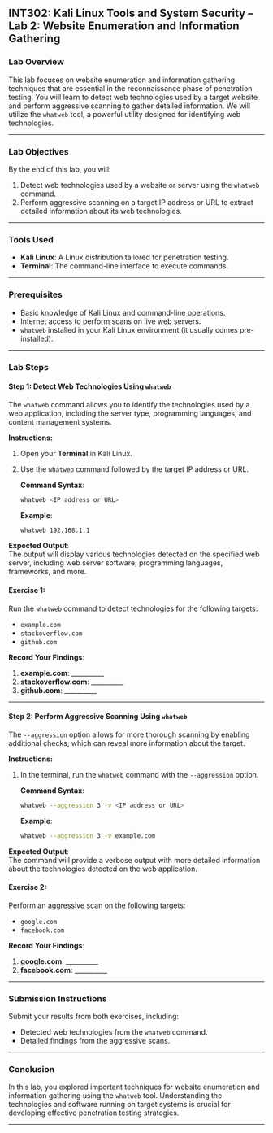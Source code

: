 

## **INT302: Kali Linux Tools and System Security – Lab 2: Website Enumeration and Information Gathering**

### **Lab Overview**
This lab focuses on website enumeration and information gathering techniques that are essential in the reconnaissance phase of penetration testing. You will learn to detect web technologies used by a target website and perform aggressive scanning to gather detailed information. We will utilize the `whatweb` tool, a powerful utility designed for identifying web technologies.

---

### **Lab Objectives**
By the end of this lab, you will:
1. Detect web technologies used by a website or server using the `whatweb` command.
2. Perform aggressive scanning on a target IP address or URL to extract detailed information about its web technologies.

---

### **Tools Used**
- **Kali Linux**: A Linux distribution tailored for penetration testing.
- **Terminal**: The command-line interface to execute commands.

---

### **Prerequisites**
- Basic knowledge of Kali Linux and command-line operations.
- Internet access to perform scans on live web servers.
- `whatweb` installed in your Kali Linux environment (it usually comes pre-installed).

---

### **Lab Steps**

#### **Step 1: Detect Web Technologies Using `whatweb`**

The `whatweb` command allows you to identify the technologies used by a web application, including the server type, programming languages, and content management systems.

**Instructions:**
1. Open your **Terminal** in Kali Linux.
2. Use the `whatweb` command followed by the target IP address or URL.

   **Command Syntax**:
   ```bash
   whatweb <IP address or URL>
   ```

   **Example**:
   ```bash
   whatweb 192.168.1.1
   ```

**Expected Output**:  
The output will display various technologies detected on the specified web server, including web server software, programming languages, frameworks, and more.

#### **Exercise 1**:  
Run the `whatweb` command to detect technologies for the following targets:
- `example.com`
- `stackoverflow.com`
- `github.com`

**Record Your Findings**:
1. **example.com**: __________
2. **stackoverflow.com**: __________
3. **github.com**: __________

---

#### **Step 2: Perform Aggressive Scanning Using `whatweb`**

The `--aggression` option allows for more thorough scanning by enabling additional checks, which can reveal more information about the target.

**Instructions:**
1. In the terminal, run the `whatweb` command with the `--aggression` option.

   **Command Syntax**:
   ```bash
   whatweb --aggression 3 -v <IP address or URL>
   ```

   **Example**:
   ```bash
   whatweb --aggression 3 -v example.com
   ```

**Expected Output**:  
The command will provide a verbose output with more detailed information about the technologies detected on the web application.

#### **Exercise 2**:  
Perform an aggressive scan on the following targets:
- `google.com`
- `facebook.com`

**Record Your Findings**:
1. **google.com**: __________
2. **facebook.com**: __________

---

### **Submission Instructions**
Submit your results from both exercises, including:
- Detected web technologies from the `whatweb` command.
- Detailed findings from the aggressive scans.

---

### **Conclusion**
In this lab, you explored important techniques for website enumeration and information gathering using the `whatweb` tool. Understanding the technologies and software running on target systems is crucial for developing effective penetration testing strategies.

---

